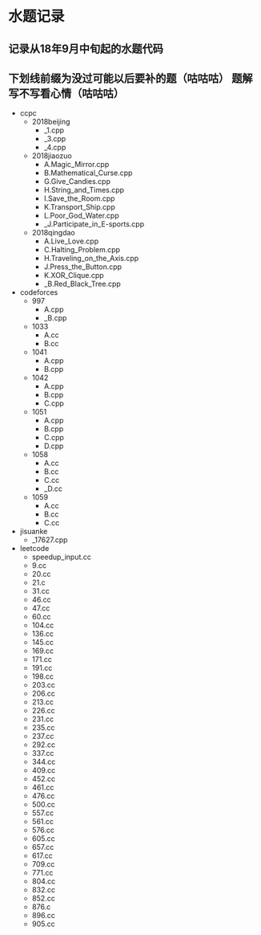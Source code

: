 # 水题记录
记录从18年9月中旬起的水题代码
-----
下划线前缀为没过可能以后要补的题（咕咕咕）
题解写不写看心情（咕咕咕）
-----
- ccpc
  - 2018beijing
    - _1.cpp
    - _3.cpp
    - _4.cpp
  - 2018jiaozuo
    - A.Magic_Mirror.cpp
    - B.Mathematical_Curse.cpp
    - G.Give_Candies.cpp
    - H.String_and_Times.cpp
    - I.Save_the_Room.cpp
    - K.Transport_Ship.cpp
    - L.Poor_God_Water.cpp
    - _J.Participate_in_E-sports.cpp
  - 2018qingdao
    - A.Live_Love.cpp
    - C.Halting_Problem.cpp
    - H.Traveling_on_the_Axis.cpp
    - J.Press_the_Button.cpp
    - K.XOR_Clique.cpp
    - _B.Red_Black_Tree.cpp
- codeforces
  - 997
    - A.cpp
    - _B.cpp
  - 1033
    - A.cc
    - B.cc
  - 1041
    - A.cpp
    - B.cpp
  - 1042
    - A.cpp
    - B.cpp
    - C.cpp
  - 1051
    - A.cpp
    - B.cpp
    - C.cpp
    - D.cpp
  - 1058
    - A.cc
    - B.cc
    - C.cc
    - _D.cc
  - 1059
    - A.cc
    - B.cc
    - C.cc
- jisuanke 
  - _17627.cpp
- leetcode
  - speedup_input.cc
  - 9.cc
  - 20.cc
  - 21.c
  - 31.cc
  - 46.cc
  - 47.cc
  - 60.cc
  - 104.cc
  - 136.cc
  - 145.cc
  - 169.cc
  - 171.cc
  - 191.cc
  - 198.cc
  - 203.cc
  - 206.cc
  - 213.cc
  - 226.cc
  - 231.cc
  - 235.cc
  - 237.cc
  - 292.cc
  - 337.cc
  - 344.cc
  - 409.cc
  - 452.cc
  - 461.cc
  - 476.cc
  - 500.cc
  - 557.cc
  - 561.cc
  - 576.cc
  - 605.cc
  - 657.cc
  - 617.cc
  - 709.cc
  - 771.cc
  - 804.cc
  - 832.cc
  - 852.cc
  - 876.c
  - 896.cc
  - 905.cc
